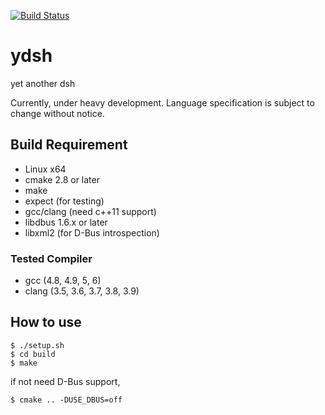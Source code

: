 [![Build Status](https://travis-ci.org/sekiguchi-nagisa/ydsh.svg?branch=master)](https://travis-ci.org/sekiguchi-nagisa/ydsh)

# ydsh
yet another dsh

Currently, under heavy development.
Language specification is subject to change without notice. 

## Build Requirement

* Linux x64
* cmake 2.8 or later
* make
* expect (for testing)
* gcc/clang (need c++11 support)
* libdbus 1.6.x or later
* libxml2 (for D-Bus introspection)

### Tested Compiler
* gcc (4.8, 4.9, 5, 6)
* clang (3.5, 3.6, 3.7, 3.8, 3.9)

## How to use

```
$ ./setup.sh
$ cd build
$ make
```
if not need D-Bus support,
```
$ cmake .. -DUSE_DBUS=off
```
